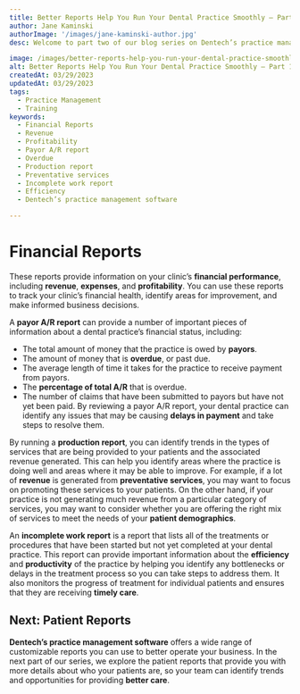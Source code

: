 ```yaml
---
title: Better Reports Help You Run Your Dental Practice Smoothly – Part 1
author: Jane Kaminski
authorImage: '/images/jane-kaminski-author.jpg'
desc: Welcome to part two of our blog series on Dentech’s practice management software reports. After exploring financial reports in part one, we’re now diving into patient reports. These reports offer valuable insights into patient demographics, dental histories, and more, helping you enhance patient care and retention. Let’s explore the key patient reports in Dentech’s software.

image: /images/better-reports-help-you-run-your-dental-practice-smoothly-part-1.jpg
alt: Better Reports Help You Run Your Dental Practice Smoothly – Part 1
createdAt: 03/29/2023
updatedAt: 03/29/2023
tags:
  - Practice Management
  - Training
keywords:
  - Financial Reports
  - Revenue
  - Profitability
  - Payor A/R report
  - Overdue
  - Production report
  - Preventative services
  - Incomplete work report
  - Efficiency
  - Dentech’s practice management software

---
```


# Financial Reports
These reports provide information on your clinic’s **financial performance**, including **revenue**, **expenses**, and **profitability**. You can use these reports to track your clinic’s financial health, identify areas for improvement, and make informed business decisions.

A **payor A/R report** can provide a number of important pieces of information about a dental practice’s financial status, including:
- The total amount of money that the practice is owed by **payors**.
- The amount of money that is **overdue**, or past due.
- The average length of time it takes for the practice to receive payment from payors.
- The **percentage of total A/R** that is overdue.
- The number of claims that have been submitted to payors but have not yet been paid.
By reviewing a payor A/R report, your dental practice can identify any issues that may be causing **delays in payment** and take steps to resolve them.

By running a **production report**, you can identify trends in the types of services that are being provided to your patients and the associated revenue generated. This can help you identify areas where the practice is doing well and areas where it may be able to improve. For example, if a lot of **revenue** is generated from **preventative services**, you may want to focus on promoting these services to your patients. On the other hand, if your practice is not generating much revenue from a particular category of services, you may want to consider whether you are offering the right mix of services to meet the needs of your **patient demographics**.

An **incomplete work report** is a report that lists all of the treatments or procedures that have been started but not yet completed at your dental practice. This report can provide important information about the **efficiency** and **productivity** of the practice by helping you identify any bottlenecks or delays in the treatment process so you can take steps to address them. It also monitors the progress of treatment for individual patients and ensures that they are receiving **timely care**.

## Next: Patient Reports
**Dentech’s practice management software** offers a wide range of customizable reports you can use to better operate your business. In the next part of our series, we explore the patient reports that provide you with more details about who your patients are, so your team can identify trends and opportunities for providing **better care**.

